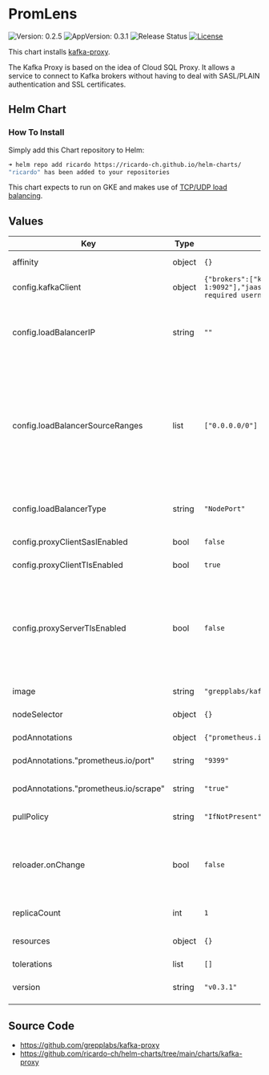 # PromLens

![Version: 0.2.5](https://img.shields.io/badge/Version-0.2.5-informational?style=flat-square) ![AppVersion: 0.3.1](https://img.shields.io/badge/AppVersion-0.3.1-informational?style=flat-square) ![Release Status](https://github.com/ricardo-ch/helm-charts/workflows/Release%20Charts/badge.svg) [![License](https://img.shields.io/github/license/ricardo-ch/helm-charts)](https://github.com/ricardo-ch/helm-charts/blob/main/LICENSE)

This chart installs [kafka-proxy](https://github.com/grepplabs/kafka-proxy).

The Kafka Proxy is based on the idea of Cloud SQL Proxy. It allows a service to connect to Kafka brokers without having to deal with SASL/PLAIN authentication and SSL certificates.

## Helm Chart

### How To Install

Simply add this Chart repository to Helm:

```sh
➜ helm repo add ricardo https://ricardo-ch.github.io/helm-charts/
"ricardo" has been added to your repositories
```

This chart expects to run on GKE and makes use of [TCP/UDP load balancing](https://cloud.google.com/kubernetes-engine/docs/how-to/service-parameters).

## Values

| Key | Type | Default | Description |
|-----|------|---------|-------------|
| affinity | object | `{}` | Node affinity configuration |
| config.kafkaClient | object | `{"brokers":["kafka-0:9092","kafka-1:9092"],"jaas":"org.apache.kafka.common.security.plain.PlainLoginModule required username=\"username\" password=\"password\";"}` | Kafka client configuration |
| config.loadBalancerIP | string | `""` | Specifies an IP for the load balancers. If omitted, an ephemeral IP is assigned. |
| config.loadBalancerSourceRanges | list | `["0.0.0.0/0"]` | Configures optional firewall rules in GKE and in the VPC to only allow certain source ranges. If you omit this field, your Service accepts traffic from any IP address (0.0.0.0/0). |
| config.loadBalancerType | string | `"NodePort"` | Service Type, supported: LoadBalancer, NodePort |
| config.proxyClientSaslEnabled | bool | `false` | SASL enabled on the proxy client. |
| config.proxyClientTlsEnabled | bool | `true` | TLS enabled on the proxy client. |
| config.proxyServerTlsEnabled | bool | `false` | TLS enabled on the proxy server. Requires a certificate deployed in a secret called 'kafka-proxy-cert' containing the certificate and key. |
| image | string | `"grepplabs/kafka-proxy"` | Kafka-proxy Container Image |
| nodeSelector | object | `{}` | A node selector label |
| podAnnotations | object | `{"prometheus.io/port":"9399","prometheus.io/scrape":"true"}` | Set a pod annotations |
| podAnnotations."prometheus.io/port" | string | `"9399"` | Set a Prometheus scrape port |
| podAnnotations."prometheus.io/scrape" | string | `"true"` | Set a flag to mark pod for scrapping |
| pullPolicy | string | `"IfNotPresent"` | Kubernetes PullPolicy |
| reloader.onChange | bool | `false` | Add annotation on statefulset in order to perform a rolling upgrade on secret/configmap changes |
| replicaCount | int | `1` | Number of replicas |
| resources | object | `{}` | Set kubernetes specific resource limits |
| tolerations | list | `[]` | A toleration |
| version | string | `"v0.3.1"` | Kafka-proxy Container Image Version |

## Source Code

* <https://github.com/grepplabs/kafka-proxy>
* <https://github.com/ricardo-ch/helm-charts/tree/main/charts/kafka-proxy>
